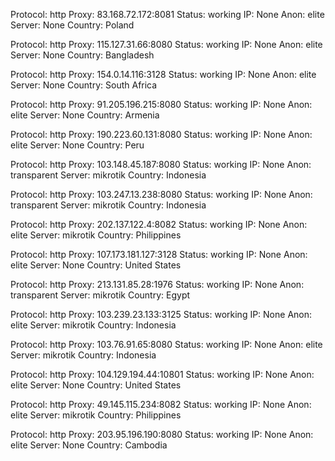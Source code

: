 Protocol: http
Proxy: 83.168.72.172:8081
Status: working
IP: None
Anon: elite
Server: None
Country: Poland

Protocol: http
Proxy: 115.127.31.66:8080
Status: working
IP: None
Anon: elite
Server: None
Country: Bangladesh

Protocol: http
Proxy: 154.0.14.116:3128
Status: working
IP: None
Anon: elite
Server: None
Country: South Africa

Protocol: http
Proxy: 91.205.196.215:8080
Status: working
IP: None
Anon: elite
Server: None
Country: Armenia

Protocol: http
Proxy: 190.223.60.131:8080
Status: working
IP: None
Anon: elite
Server: None
Country: Peru

Protocol: http
Proxy: 103.148.45.187:8080
Status: working
IP: None
Anon: transparent
Server: mikrotik
Country: Indonesia

Protocol: http
Proxy: 103.247.13.238:8080
Status: working
IP: None
Anon: transparent
Server: mikrotik
Country: Indonesia

Protocol: http
Proxy: 202.137.122.4:8082
Status: working
IP: None
Anon: elite
Server: mikrotik
Country: Philippines

Protocol: http
Proxy: 107.173.181.127:3128
Status: working
IP: None
Anon: elite
Server: None
Country: United States

Protocol: http
Proxy: 213.131.85.28:1976
Status: working
IP: None
Anon: transparent
Server: mikrotik
Country: Egypt

Protocol: http
Proxy: 103.239.23.133:3125
Status: working
IP: None
Anon: elite
Server: mikrotik
Country: Indonesia

Protocol: http
Proxy: 103.76.91.65:8080
Status: working
IP: None
Anon: elite
Server: mikrotik
Country: Indonesia

Protocol: http
Proxy: 104.129.194.44:10801
Status: working
IP: None
Anon: elite
Server: None
Country: United States

Protocol: http
Proxy: 49.145.115.234:8082
Status: working
IP: None
Anon: elite
Server: mikrotik
Country: Philippines

Protocol: http
Proxy: 203.95.196.190:8080
Status: working
IP: None
Anon: elite
Server: None
Country: Cambodia


